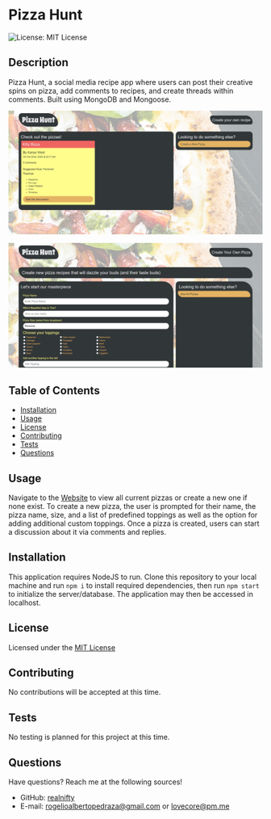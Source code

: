 # Pizza Hunt
![License: MIT License](https://img.shields.io/badge/license-MIT-orange)
  
## Description

Pizza Hunt, a social media recipe app where users can post their creative spins on pizza, add comments to recipes, and create threads within comments. Built using MongoDB and Mongoose.

![app screenshot](./assets/images/app1.png)

![app screenshot](./assets/images/app2.png)

## Table of Contents

- [Installation](#installation)
- [Usage](#usage)
- [License](#license)
- [Contributing](#contributing)
- [Tests](#tests)
- [Questions](#questions)

## Usage

Navigate to the [Website](https://nifty-pizza-hunt.herokuapp.com/) to view all current pizzas or create a new one if none exist. To create a new pizza, the user is prompted for their name, the pizza name, size, and a list of predefined toppings as well as the option for adding additional custom toppings. Once a pizza is created, users can start a discussion about it via comments and replies.

## Installation

This application requires NodeJS to run. Clone this repository to your local machine and run ```npm i``` to install required dependencies, then run ```npm start``` to initialize the server/database. The application may then be accessed in localhost.

## License
    
Licensed under the [MIT License](https://spdx.org/licenses/MIT.html)

## Contributing

No contributions will be accepted at this time.

## Tests

No testing is planned for this project at this time.

## Questions

Have questions? Reach me at the following sources!

* GitHub: [realnifty](https://github.com/realnifty)
* E-mail: rogelioalbertopedraza@gmail.com or lovecore@pm.me
